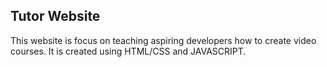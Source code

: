 ## Tutor Website

This website is focus on teaching aspiring developers how to create video courses. It is created using HTML/CSS and JAVASCRIPT.